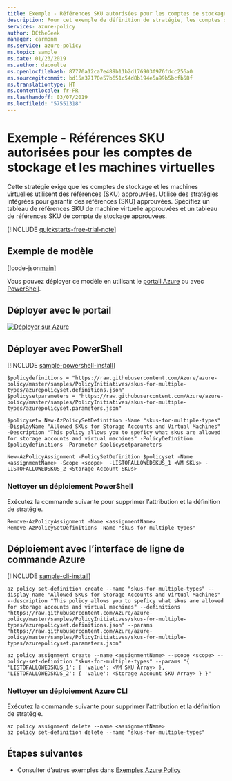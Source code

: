 ```yaml
---
title: Exemple - Références SKU autorisées pour les comptes de stockage et les machines virtuelles
description: Pour cet exemple de définition de stratégie, les comptes de stockage et les machines virtuelles doivent utiliser des références SKU approuvées.
services: azure-policy
author: DCtheGeek
manager: carmonm
ms.service: azure-policy
ms.topic: sample
ms.date: 01/23/2019
ms.author: dacoulte
ms.openlocfilehash: 87770a12ca7e489b11b2d176903f976fdcc256a0
ms.sourcegitcommit: bd15a37170e57b651c54d8b194e5a99b5bcfb58f
ms.translationtype: HT
ms.contentlocale: fr-FR
ms.lasthandoff: 03/07/2019
ms.locfileid: "57551318"
---
```

# <a name="sample---allowed-skus-for-storage-accounts-and-virtual-machines"></a>Exemple - Références SKU autorisées pour les comptes de stockage et les machines virtuelles

Cette stratégie exige que les comptes de stockage et les machines virtuelles utilisent des références (SKU) approuvées. Utilise des stratégies intégrées pour garantir des références (SKU) approuvées. Spécifiez un tableau de références SKU de machine virtuelle approuvées et un tableau de références SKU de compte de stockage approuvées.

[!INCLUDE [quickstarts-free-trial-note](../../../../includes/quickstarts-free-trial-note.md)]

## <a name="sample-template"></a>Exemple de modèle

[!code-json[main](../../../../policy-templates/samples/PolicyInitiatives/skus-for-multiple-types/azurepolicyset.json "Allowed SKUs for Storage Accounts and Virtual Machines")]

Vous pouvez déployer ce modèle en utilisant le [portail Azure](#deploy-with-the-portal) ou avec [PowerShell](#deploy-with-powershell).

## <a name="deploy-with-the-portal"></a>Déployer avec le portail

[![Déployer sur Azure](https://azuredeploy.net/deploybutton.png)](https://aka.ms/getpolicy)

## <a name="deploy-with-powershell"></a>Déployer avec PowerShell

[!INCLUDE [sample-powershell-install](../../../../includes/sample-powershell-install-no-ssh-az.md)]

```azurepowershell-interactive
$policydefinitions = "https://raw.githubusercontent.com/Azure/azure-policy/master/samples/PolicyInitiatives/skus-for-multiple-types/azurepolicyset.definitions.json"
$policysetparameters = "https://raw.githubusercontent.com/Azure/azure-policy/master/samples/PolicyInitiatives/skus-for-multiple-types/azurepolicyset.parameters.json"

$policyset= New-AzPolicySetDefinition -Name "skus-for-multiple-types" -DisplayName "Allowed SKUs for Storage Accounts and Virtual Machines" -Description "This policy allows you to speficy what skus are allowed for storage accounts and virtual machines" -PolicyDefinition $policydefinitions -Parameter $policysetparameters 
 
New-AzPolicyAssignment -PolicySetDefinition $policyset -Name <assignmentName> -Scope <scope>  -LISTOFALLOWEDSKUS_1 <VM SKUs> -LISTOFALLOWEDSKUS_2 <Storage Account SKUs>
```

### <a name="clean-up-powershell-deployment"></a>Nettoyer un déploiement PowerShell

Exécutez la commande suivante pour supprimer l’attribution et la définition de stratégie.

```azurepowershell-interactive
Remove-AzPolicyAssignment -Name <assignmentName>
Remove-AzPolicySetDefinitions -Name "skus-for-multiple-types"
```

## <a name="deploy-with-azure-cli"></a>Déploiement avec l’interface de ligne de commande Azure

[!INCLUDE [sample-cli-install](../../../../includes/sample-cli-install.md)]

```azurecli-interactive
az policy set-definition create --name "skus-for-multiple-types" --display-name "Allowed SKUs for Storage Accounts and Virtual Machines" --description "This policy allows you to speficy what skus are allowed for storage accounts and virtual machines" --definitions "https://raw.githubusercontent.com/Azure/azure-policy/master/samples/PolicyInitiatives/skus-for-multiple-types/azurepolicyset.definitions.json" --params "https://raw.githubusercontent.com/Azure/azure-policy/master/samples/PolicyInitiatives/skus-for-multiple-types/azurepolicyset.parameters.json"

az policy assignment create --name <assignmentName> --scope <scope> --policy-set-definition "skus-for-multiple-types" --params "{ 'LISTOFALLOWEDSKUS_1': { 'value': <VM SKU Array> }, 'LISTOFALLOWEDSKUS_2': { 'value': <Storage Account SKU Array> } }"
```

### <a name="clean-up-azure-cli-deployment"></a>Nettoyer un déploiement Azure CLI

Exécutez la commande suivante pour supprimer l’attribution et la définition de stratégie.

```azurecli-interactive
az policy assignment delete --name <assignmentName>
az policy set-definition delete --name "skus-for-multiple-types"
```

## <a name="next-steps"></a>Étapes suivantes

- Consulter d’autres exemples dans [Exemples Azure Policy](index.md)